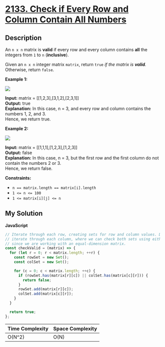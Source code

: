 # [2133. Check if Every Row and Column Contain All Numbers](https://leetcode.com/problems/check-if-every-row-and-column-contains-all-numbers)

## Description

An `n x n` matrix is **valid** if every row and every column contains **all** the integers from `1` to `n` (**inclusive**).

Given an `n x n` integer matrix `matrix`, return `true` _if the matrix is **valid**._ Otherwise, return `false`.

**Example 1:**

![](https://assets.leetcode.com/uploads/2021/12/21/example1drawio.png)

**Input:** matrix = \[\[1,2,3\],\[3,1,2\],\[2,3,1\]\]  
**Output:** true  
**Explanation:** In this case, n = 3, and every row and column contains the numbers 1, 2, and 3.  
Hence, we return true.

**Example 2:**

![](https://assets.leetcode.com/uploads/2021/12/21/example2drawio.png)

**Input:** matrix = \[\[1,1,1\],\[1,2,3\],\[1,2,3\]\]  
**Output:** false  
**Explanation:** In this case, n = 3, but the first row and the first column do not contain the numbers 2 or 3.  
Hence, we return false.

**Constraints:**

- `n == matrix.length == matrix[i].length`
- `1 <= n <= 100`
- `1 <= matrix[i][j] <= n`

## My Solution

**JavaScript**

```js
// Iterate through each row, creating sets for row and column values. During each row iteration we also
// iterate through each column, where we can check both sets using either matrix[r][c] or matrix[c][r]
// since we are working with an equal-dimension matrix.
const checkValid = (matrix) => {
  for (let r = 0; r < matrix.length; ++r) {
    const rowSet = new Set();
    const colSet = new Set();

    for (c = 0; c < matrix.length; ++c) {
      if (rowSet.has(matrix[r][c]) || colSet.has(matrix[c][r])) {
        return false;
      }
      rowSet.add(matrix[r][c]);
      colSet.add(matrix[c][r]);
    }
  }

  return true;
};
```

| Time Complexity | Space Complexity |
| --------------- | ---------------- |
| O(N^2)          | O(N)             |
